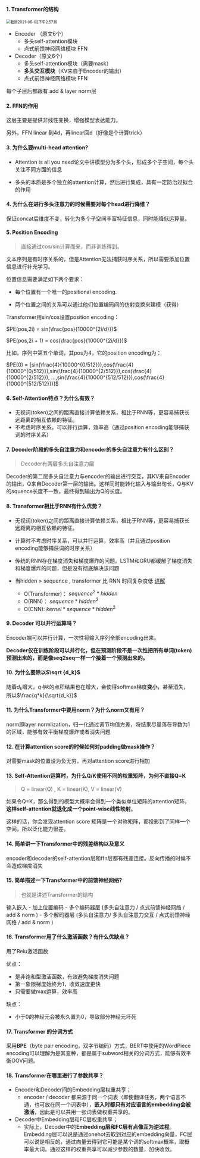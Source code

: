 #### 1. Transformer的结构

<img src="/Users/zhuhongyu/Library/Application Support/typora-user-images/截屏2021-06-02下午2.57.16.png" alt="截屏2021-06-02下午2.57.16" style="zoom:70%;" />

- Encoder （原文6个）
  - 多头self-attention模块
  - 点式前馈神经网络模块 FFN
- Decoder（原文6个）
  - 多头self-attention模块（需要mask）
  - **多头交互模块**（KV来自于Encoder的输出）
  - 点式前馈神经网络模块 FFN

每个子层后都跟有 add & layer norm层



#### 2. FFN的作用

这层主要是提供非线性变换，增强模型表达能力。

另外，FFN linear 到4d，再linear回d（好像是个计算trick）



#### 3. 为什么要multi-head attention?

- Attention is all you need论文中讲模型分为多个头，形成多个子空间，每个头关注不同方面的信息

- 多头的本质是多个独立的attention计算，然后进行集成，具有一定防治过拟合的作用



#### 4. 为什么在进行多头注意力的时候需要对每个head进行降维？

保证concat后维度不变，转化为多个子空间丰富特征信息，同时能降低运算量。



#### 5. Position Encoding

> 直接通过cos/sin计算而来，而非训练得到。

文本序列是有时序关系的，但是Attention无法捕获时序关系，所以需要添加位置信息进行补充学习。

位置信息需要满足如下两个要求：

- 每个位置有一个唯一的positional encoding. 

- 两个位置之间的关系可以通过他们位置编码间的仿射变换来建模（获得）

Transformer用sin/cos设置position encoding：

$PE(pos,2i) = sin(\frac{pos}{10000^{2i/d}})$

$PE(pos,2i + 1) = cos(\frac{pos}{10000^{2i/d}})$

比如，序列中第五个单词，其pos为4，它的position encoding为：

$PE(0) = [sin(\frac{4}{10000^{0/512}}),cos(\frac{4}{10000^{0/512}}),sin(\frac{4}{10000^{2/512}}),cos(\frac{4}{10000^{2/512}}), ...,sin(\frac{4}{10000^{512/512}}),cos(\frac{4}{10000^{512/512}})]$



#### 6. Self-Attention特点？为什么有效？

- 无视词(token)之间的距离直接计算依赖关系，相比于RNN等，更容易捕获长远距离的相互依赖的特征。
- 不考虑时序关系，可以并行运算，效率高（通过position encoding能够捕获词的时序关系）



#### 7. Decoder阶段的多头自注意力和encoder的多头自注意力有什么区别？

>  Decoder有两层多头自注意力层

Decoder的第二层多头自注意力与encoder的输出进行交互，其KV来自Encoder的输出，Q来自Decoder第一层的输出。这样同时能转化输入与输出句长，Q与KV的squence长度不一致，最终得到输出为Q的长度。



#### 8. Transformer相比于RNN有什么优势？

- 无视词(token)之间的距离直接计算依赖关系，相比于RNN等，更容易捕获长远距离的相互依赖的特征。

- 计算时不考虑时序关系，可以并行运算，效率高（并且通过position encoding能够捕获词的时序关系）

- 传统的RNN存在梯度消失和梯度爆炸的问题。LSTM和GRU都缓解了梯度消失和梯度爆炸的问题，但是没有彻底解决该问题

- 当hidden > sequence , transformer 比 RNN 时间复杂度低 [详解](https://zhuanlan.zhihu.com/p/264749298)

  - O(Transformer)： $sequence^2 * hidden$
  - O(RNN)： $sequence * hidden^2$
  - O(CNN):  $kernel * sequence * hidden^2$

  

#### 9. Decoder 可以并行运算吗？

Encoder端可以并行计算，一次性将输入序列全部encoding出来。

**Decoder仅在训练阶段可以并行化，但在预测阶段不是一次性把所有单词(token)预测出来的，而是像seq2seq一样一个接着一个预测出来的。**



#### 10. 为什么要除以$\sqrt {d_k}$

随着$d_k$增大，$q与k$的点积结果也在增大，会使得softmax梯度**变小**，甚至消失，所以$\frac{q*k}{\sqrt{d_k}}$ 



#### 11. 为什么Transformer中要用norm？为什么norm又有用？

norm即layer normlization，归一化通过调节均值方差，将结果尽量落在导数为1的区域，能够有效平衡梯度爆炸或者消失问题



#### 12.  在计算attention score的时候如何对padding做mask操作？

对需要mask的位置设为负无穷，再对attention score进行相加



#### 13. Self-Attention运算时，为什么Q/K使用不同的权重矩阵，为何不直接Q=K

> Q = linear(Q) , K = linear(K),  V = linear(V)

如果令Q=K，那么得到的模型大概率会得到一个类似单位矩阵的attention矩阵，**这样self-attention就退化成一个point-wise线性映射**。

这样的话，你会发现attention score 矩阵是一个对称矩阵，都投影到了同样一个空间，所以泛化能力很差。



#### 14. 简单讲一下Transformer中的残差结构以及意义

encoder和decoder的self-attention层和ffn层都有残差连接。反向传播的时候不会造成梯度消失



#### 15. 简单描述一下Transformer中的前馈神经网络?

>  也就是讲述Transformer的结构

输入嵌入 - 加上位置编码  - 多个编码器层 (多头自注意力 / 点式前馈神经网络 / add & norm ) - 多个解码器层 (多头自注意力/ 多头自注意力交互 / 点式前馈神经网络 / add & norm )



#### 16. Transformer用了什么激活函数？有什么优缺点？

用了Relu激活函数

优点：

- 是非饱和型激活函数，有效避免梯度消失问题
- 第一象限梯度始终为1，收敛速度更快
- 只需要做max运算，效率高

缺点：

- 小于0的神经元会被永久置为0，导致部分神经元坏死



#### 17. Transformer 的分词方式

采用**BPE**（byte pair encoding，双字节编码）方式，BERT中使用的WordPiece encoding可以理解为是其变种，都是属于subword相关的分词方式，能够有效平衡OOV问题。



#### 18. Transformer在哪里进行了参数共享？

- Encoder和Decoder间的Embedding层权重共享；
  - encoder / decoder 都来源于同一个词表（即使翻译任务，两个语言不通，也可放在同一个词表中），**嵌入时都只有对应语言的embedding会被激活**，因此是可以共用一张词表做权重共享的。
- Decoder中Embedding层和FC层权重共享；
  - 实际上，Decoder中的**Embedding层和FC层有点像互为逆过程**。Embedding层可以说是通过onehot去取到对应的embedding向量，FC层可以说是相反的，通过向量去得到它可能是某个词的softmax概率，取概率最大词。通过这样的权重共享可以减少参数的数量，加快收敛。





